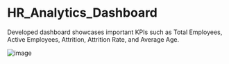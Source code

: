 # HR_Analytics_Dashboard
Developed dashboard showcases important KPIs such as Total Employees, Active Employees, Attrition, Attrition Rate, and Average Age. 

![image](https://github.com/cvshinde/HR_Analytics_Dashboard/assets/137079025/6b70df4c-54af-4fd9-8179-5452df5f3fd8)

